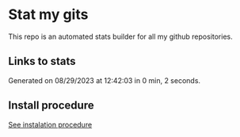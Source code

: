 # Stat my gits

This repo is an automated stats builder for all my github repositories.

## Links to stats


Generated on 08/29/2023 at 12:42:03 in 0 min, 2 seconds.

## Install procedure

[See instalation procedure](./src/install.md)
